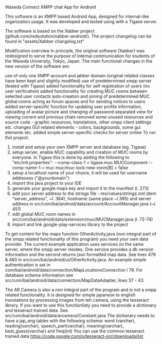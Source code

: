 Waseda Connect XMPP chat App for Android

This software is an XMPP based Android App, designed for internal-like organization usage. It was developed and tested using with a Tigase server.

The software is based on the Xabber project (github.com/redsolution/xabber-android/). The project changelog can be found in "assets/Xabber changelog.txt"

Modification overview In principle, the original software (Xabber) was redesigned to serve the purpose of internal communication for students of the Waseda University, Tokyo, Japan. The main functional changes in the new version of the software are:

use of only one XMPP account and jabber domain (original related classes have been kept and slightly modified)
use of predetermined xmpp server (tested with Tigase)
added functionality for self registration of users (no user verification)
added functionality for creating MUC rooms between selected user contacts
auto-creation and joining of predetermined MUC global rooms acting as forum spaces and for sending notices to users
added server-specific function for updating user profile information, uploading of avatar picture and changing of password
separated view for viewing current and previous chats
removed some unused resources and source code - graphic resources, translations, other xmpp client settings etc.
changes GUI related elements - colors, backgrounds, some gui elements etc.
added simple server-specific checks for server online
To run this project: 
1. install and setup your own XMPP server and database (eg. Tigase) 
2. setup server, enable MUC capability and creation of MUC rooms by everyone. In Tigase this is done by adding the following to "etc/init.properties": 
 --comp-class-1 = tigase.muc.MUCComponent 
 --comp-name-1 = muc muc/muc-lock-new-room[B] = false 
3. setup a localhost name of your choice, it will be used for username addresses ("@yourdomain") 
4. import this java project to your IDE 
5. generate your google maps key and import it to the manifest (l. 273) 
6. add your server address to the strings file - res/values/strings.xml (item "server_address", ~l. 384), hostname (same place ~l.385) and server address in src/com/bai/android/data/account/AccountManager.java (~l. 451)
7. edit global MUC room names in src/com/bai/android/data/extension/muc/MUCManager.java (l. 72-74) 
8. import and link google-play-services library to the project

To get content for the maps function OtherActivity.java (non integral part of the xmpp related functionality of this program) you need your own data provider. The current example application uses services on the
same server, where the xmpp server resides. One service provides a db version information and the second returns json formatted map data. See lines 479 &
480 in src/com/bai/android/ui/OtherActivity.java. An example simple authenticaiton is set in com/bai/android/data/conneciton/MapLocationsConnection l 79.
For database schema information see src/com/bai/android/data/connection/MapDataAdapter, lines 37 - 43.

The AR Camera is also a non integral part of the program and is not a xmpp related functionality. It is designed for simple japanese to english translations
by processing images from teh camera, using the tesseract library. If you want to use this functionliaty you need to provide a dictionary and tesseract trained 
data. See src/com/bai/android/data/arcamera/Constant.java 
The dictionary needs to have a jap_eng tables with the following schema:
word (varchar), reading(varchar), speech_part(varchar), meaning(varchar), best_guess(varchar) and freq(int)
You can use the common tesseract trained data https://code.google.com/p/tesseract-ocr/downloads/list
